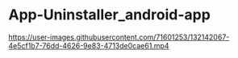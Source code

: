 # App-Uninstaller_android-app
https://user-images.githubusercontent.com/71601253/132142067-4e5cf1b7-76dd-4626-9e83-4713de0cae61.mp4

